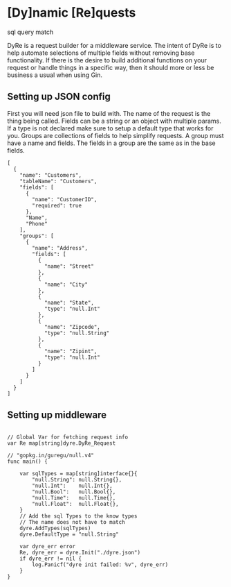 # \[Dy\]namic \[Re\]quests

sql query match

DyRe is a request builder for a middleware  service. The intent of DyRe is to help automate selections of multiple fields without removing base functionality. If there is the desire to build additional functions on your request or handle things in a specific way, then it should more or less be business a usual when using Gin.    



## Setting up JSON config

First you will need json file to build with.
The name of the request is the thing being called.
Fields can be a string or an object with multiple params. 
If a type is not declared make sure to setup a default type that works for you. 
Groups are collections of fields to help simplify requests. A group must have a name and fields. 
The fields in a group are the same as in the base fields.

```{json}
[
  {
    "name": "Customers",
    "tableName": "Customers",
    "fields": [
      {
        "name": "CustomerID",
        "required": true
      },
      "Name",
      "Phone"
    ],
    "groups": [
      {
        "name": "Address",
        "fields": [
          {
            "name": "Street"
          },
          {
            "name": "City"
          },
          {
            "name": "State",
            "type": "null.Int"
          },
          {
            "name": "Zipcode",
            "type": "null.String"
          },
          {
            "name": "Zipint",
            "type": "null.Int"
          }
        ]
      }
    ]
  }
]

```


## Setting up middleware
```{go}

// Global Var for fetching request info
var Re map[string]dyre.DyRe_Request

// "gopkg.in/guregu/null.v4"
func main() {

	var sqlTypes = map[string]interface{}{
		"null.String": null.String{},
		"null.Int":    null.Int{},
		"null.Bool":   null.Bool{},
		"null.Time":   null.Time{},
		"null.Float":  null.Float{},
	}
    // Add the sql Types to the know types
    // The name does not have to match
	dyre.AddTypes(sqlTypes)
	dyre.DefaultType = "null.String"

	var dyre_err error
	Re, dyre_err = dyre.Init("./dyre.json")
	if dyre_err != nil {
		log.Panicf("dyre init failed: %v", dyre_err)
	}
}
```
